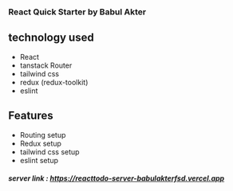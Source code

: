 ### React Quick Starter by Babul Akter

## technology used

- React
- tanstack Router
- tailwind css
- redux (redux-toolkit)
- eslint

## Features

- Routing setup
- Redux setup
- tailwind css setup
- eslint setup

##### server link : https://reacttodo-server-babulakterfsd.vercel.app
